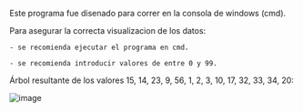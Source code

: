 Este programa fue disenado para correr en la consola de windows (cmd).

Para asegurar la correcta visualizacion de los datos:
    
    - se recomienda ejecutar el programa en cmd.
    
    - se recomienda introducir valores de entre 0 y 99.


Árbol resultante de los valores 15, 14, 23, 9, 56, 1, 2, 3, 10, 17, 32, 33, 34, 20:

![image](https://github.com/paolalomeli11/Arbol_AVL/assets/94075327/4c712102-66e7-428e-a89d-eb128d3f005a)
